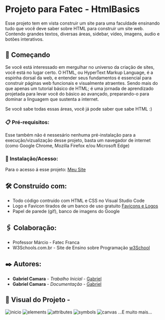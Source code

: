 # Projeto para Fatec - HtmlBasics

Esse projeto tem em vista construir um site para uma faculdade ensinando tudo que você deve saber sobre HTML para construir um site web. Contendo grandes textos, diversas áreas, sidebar, vídeo, imagens, audio e botões interativos.

## 🚀 Começando

Se você está interessado em mergulhar no universo da criação de sites, você está no lugar certo. O HTML, ou HyperText Markup Language, é a espinha dorsal da web, e entender seus fundamentos é essencial para construir páginas web funcionais e visualmente atraentes.
Sendo mais do que apenas um tutorial básico de HTML; é uma jornada de aprendizado projetada para levar você do básico ao avançado, preparando-o para dominar a linguagem que sustenta a internet.

Se você sabe todas essas áreas, você já pode saber que sabe HTML :)

### 📋 Pré-requisitos:

Esse também não é nessesário nenhuma pré-instalação para a execução/vizualização desse projeto, basta um navegador de internet (como Google Chrome, Mozilla 
Firefox e/ou Microsoft Edge)

### 🔧 Instalação/Acesso:

Para o acesso á esse projeto:
[Meu Site](https://gabriel-c137.github.io/Mini-Pi/)

## 🛠️ Construído com:

* Todo código contruído com HTML e CSS no Visual Studio Code
* Logo e Favicon tirados de um banco de uso gratuito [Favicons e Logos](https://icon-icons.com/pt/)
* Papel de parede (gif), banco de imagens do Google

## 🖇️ Colaboração:

* Professor Márcio - Fatec Franca
* W3Schools.com.br - Site de Ensino sobre Programação [w3School](https://www.w3schools.com/html/default.asp)

## ✒️ Autores:

* **Gabriel Camara** - *Trabalho Inicial* - [Gabriel](https://github.com/Gabriel-C137)
* **Gabriel Camara** - *Documentação* - [Gabriel](https://github.com/Gabriel-C137)

## 👀 Visual do Projeto -
![inicio](https://github.com/Gabriel-C137/Fatec_HtmlBasics/assets/91295561/a919f21f-1684-4981-9bc5-15a0ed5b0c44)
![elements](https://github.com/Gabriel-C137/Fatec_HtmlBasics/assets/91295561/7de83b37-eff1-4ec0-b9d2-4ef6c7be4280)
![attributes](https://github.com/Gabriel-C137/Fatec_HtmlBasics/assets/91295561/d8a95065-eec3-40bc-822c-d0d871e7ead1)
![symbols](https://github.com/Gabriel-C137/Fatec_HtmlBasics/assets/91295561/7e429de0-7333-4eb0-bd55-49a17aab467f)
![canvas](https://github.com/Gabriel-C137/Fatec_HtmlBasics/assets/91295561/0ea40d1f-507f-4357-8e95-18664a0749c3)
...E muito mais...





